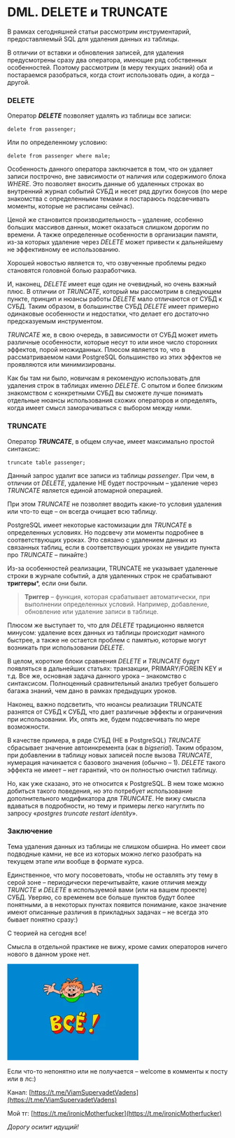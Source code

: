 DML. DELETE и TRUNCATE
======================


В рамках сегодняшней статьи рассмотрим инструментарий, предоставляемый SQL для удаления данных из таблицы.

В отличии от вставки и обновления записей, для удаления предусмотрены сразу два оператора, имеющие ряд собственных особенностей. Поэтому рассмотрим (в меру текущих знаний) оба и постараемся разобраться, когда стоит использовать один, а когда – другой.

### DELETE

Оператор **_DELETE_** позволяет удалять из таблицы все записи:

```
delete from passenger;
```

Или по определенному условию:

```
delete from passenger where male;
```

Особенность данного оператора заключается в том, что он удаляет записи построчно, вне зависимости от наличия или содержимого блока _WHERE_. Это позволяет вносить данные об удаленных строках во внутренний журнал событий СУБД и несет ряд других бонусов (по мере знакомства с определенными темами я постараюсь подсвечивать моменты, которые не расписаны сейчас).

Ценой же становится производительность – удаление, особенно больших массивов данных, может оказаться слишком дорогим по времени. А также определенные особенности в организации памяти, из-за которых удаление через _DELETE_ может привести к дальнейшему не эффективному ее использованию.

Хорошей новостью является то, что озвученные проблемы редко становятся головной болью разработчика.

И, наконец, _DELETE_ имеет еще один не очевидный, но очень важный плюс. В отличии от _TRUNCATE_, который мы рассмотрим в следующем пункте, принцип и нюансы работы _DELETE_ мало отличаются от СУБД к СУБД. Таким образом, в большинстве СУБД _DELETE_ имеет примерно одинаковые особенности и недостатки, что делает его достаточно предсказуемым инструментом.

_TRUNCATE_ же, в свою очередь, в зависимости от СУБД может иметь различные особенности, которые несут то или иное число сторонних эффектов, порой неожиданных. Плюсом является то, что в рассматриваемом нами PostgreSQL большинство из этих эффектов не проявляются или минимизированы.

Как бы там ни было, новичкам я рекомендую использовать для удаления строк в таблицах именно _DELETE_. С опытом и более близким знакомством с конкретными СУБД вы сможете лучше понимать отдельные нюансы использования схожих операторов и определять, когда имеет смысл заморачиваться с выбором между ними.

### TRUNCATE

Оператор **_TRUNCATE_**, в общем случае, имеет максимально простой синтаксис:

```
truncate table passenger;
```

Данный запрос удалит все записи из таблицы _passenger_. При чем, в отличии от _DELETE_, удаление НЕ будет построчным – удаление через _TRUNCATE_ является единой атомарной операцией.

При этом _TRUNCATE_ не позволяет вводить какие-то условия удаления или что-то еще – он всегда очищает всю таблицу.

PostgreSQL имеет некоторые кастомизации для _TRUNCATE_ в определенных условиях. Но подсвечу эти моменты подробнее в соответствующих уроках. Это связано с удалением данных из связанных таблиц, если в соответствующих уроках не увидите пункта про _TRUNCATE_ – пинайте:)

Из-за особенностей реализации, TRUNCATE не указывает удаленные строки в журнале событий, а для удаленных строк не срабатывают **триггеры**\*, если они были.

> **Триггер** – функция, которая срабатывает автоматически, при выполнении определенных условий. Например, добавление, обновление или удаление записи в таблице.

Плюсом же выступает то, что для _DELETE_ традиционно является минусом: удаление всех данных из таблицы происходит намного быстрее, а также не остается проблем с памятью, которые могут возникать при использовании _DELETE_.

В целом, короткие блоки сравнения _DELETE_ и _TRUNCATE_ будут появляться в дальнейших статьях: транзакции, PRIMARY/FOREIN KEY и т.д. Все же, основная задача данного урока – знакомство с синтаксисом. Полноценный сравнительный анализ требует большего багажа знаний, чем дано в рамках предыдущих уроков.

Наконец, важно подсветить, что нюансы реализации TRUNCATE разнятся от СУБД к СУБД, что дает различные эффекты и ограничения при использовании. Их, опять же, будем подсвечивать по мере возможности.

В качестве примера, в ряде СУБД (НЕ в PostgreSQL) _TRUNCATE_ сбрасывает значение автоинкремента (как в _bigserial_). Таким образом, при добавлении в таблицу новых записей после вызова _TRUNCATE_, нумерация начинается с базового значения (обычно – 1). _DELETE_ такого эффекта не имеет – нет гарантий, что он полностью очистил таблицу.

Но, как уже сказано, это не относится к PostgreSQL. В нем тоже можно добиться такого поведения, но это потребует использование дополнительного модификатора для _TRUNCATE_. Не вижу смысла вдаваться в подробности, но тему и примеры легко нагуглить по запросу «_postgres truncate restart identity_».

### Заключение

Тема удаления данных из таблицы не слишком обширна. Но имеет свои подводные камни, не все из которых можно легко разобрать на текущем этапе или вообще в формате курса.

Единственное, что могу посоветовать, чтобы не оставлять эту тему в серой зоне – периодически перечитывайте, какие отличия между _TRUNCTE_ и _DELETE_ в используемой вами (или на вашем проекте) СУБД. Уверяю, со временем все больше пунктов будут более понятными, а в некоторых пунктах появится понимание, какое значение имеют описанные различия в прикладных задачах – не всегда это бывает понятно сразу:)

С теорией на сегодня все!

Смысла в отдельной практике не вижу, кроме самих операторов ничего нового в данном уроке нет.

![end_of_the_lesson.png](..%2F..%2F..%2Ffile%2Fend_of_the_lesson.png)

Если что-то непонятно или не получается – welcome в комменты к посту или в лс:)

Канал: [https://t.me/ViamSupervadetVadens](https://t.me/ViamSupervadetVadens)

Мой тг: [https://t.me/ironicMotherfucker](https://t.me/ironicMotherfucker)

_Дорогу осилит идущий!_